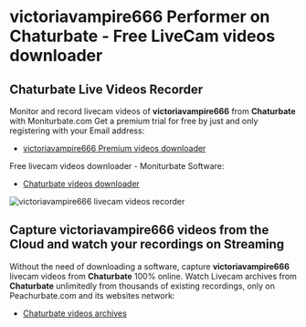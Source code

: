 # victoriavampire666 Performer on Chaturbate - Free LiveCam videos downloader

## Chaturbate Live Videos Recorder

Monitor and record livecam videos of **victoriavampire666** from **Chaturbate** with Moniturbate.com
Get a premium trial for free by just and only registering with your Email address:
* [victoriavampire666 Premium videos downloader](https://moniturbate.com/request-demo-licence-key.html)

Free livecam videos downloader - Moniturbate Software:
* [Chaturbate videos downloader](https://moniturbate.com/moniturbate-download-software.html)

![victoriavampire666 livecam videos recorder](https://peachurnet.com/templates/moniturbate-software.png)


## Capture victoriavampire666 videos from the Cloud and watch your recordings on Streaming

Without the need of downloading a software, capture **victoriavampire666** livecam videos from **Chaturbate** 100% online.
Watch Livecam archives from **Chaturbate** unlimitedly from thousands of existing recordings, only on Peachurbate.com and its websites network:
* [Chaturbate videos archives](https://peachurnet.com/)